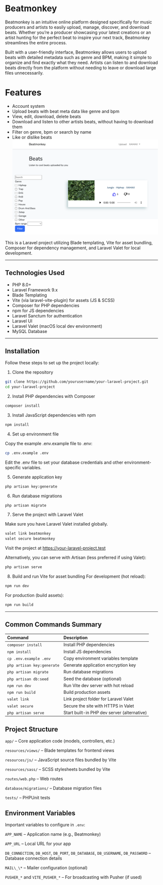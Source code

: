 # Beatmonkey

Beatmonkey is an intuitive online platform designed specifically for music producers and artists to easily upload, manage, discover, and download beats. Whether you’re a producer showcasing your latest creations or an artist hunting for the perfect beat to inspire your next track, Beatmonkey streamlines the entire process.

Built with a user-friendly interface, Beatmonkey allows users to upload beats with detailed metadata such as genre and BPM, making it simple to organize and find exactly what they need. Artists can listen to and download beats directly from the platform without needing to leave or download large files unnecessarily.

# Features

-   Account system
-   Upload beats with beat meta data like genre and bpm
-   View, edit, download, delete beats
-   Download and listen to other artists beats, without having to download them
-   Filter on genre, bpm or search by name
-   Like or dislike beats
    ![Screenshot of Beatmonkey app](./public/beatmonkey%20readme%20ss.png)

This is a Laravel project utilizing Blade templating, Vite for asset bundling, Composer for dependency management, and Laravel Valet for local development.

---

## Technologies Used

-   PHP 8.0+
-   Laravel Framework 9.x
-   Blade Templating
-   Vite (via laravel-vite-plugin) for assets (JS & SCSS)
-   Composer for PHP dependencies
-   npm for JS dependencies
-   Laravel Sanctum for authentication
-   Laravel UI
-   Laravel Valet (macOS local dev environment)
-   MySQL Database

---

## Installation

Follow these steps to set up the project locally:

1. Clone the repository

```bash
git clone https://github.com/yourusername/your-laravel-project.git
cd your-laravel-project
```

2. Install PHP dependencies with Composer

```bash
composer install
```

3. Install JavaScript dependencies with npm

```bash
npm install
```

4. Set up environment file

Copy the example .env.example file to .env:

```bash
cp .env.example .env
```

Edit the .env file to set your database credentials and other environment-specific variables.

5. Generate application key

```bash
php artisan key:generate
```

6. Run database migrations

```bash
php artisan migrate
```

7. Serve the project with Laravel Valet

Make sure you have Laravel Valet installed globally.

```bash
valet link beatmonkey
valet secure beatmonkey
```

Visit the project at https://your-laravel-project.test

Alternatively, you can serve with Artisan (less preferred if using Valet):

```bash
php artisan serve
```

8. Build and run Vite for asset bundling
   For development (hot reload):

```bash
npm run dev
```

For production (build assets):

```bash
npm run build
```

---

## Common Commands Summary

| Command                    | Description                                 |
| :------------------------- | :------------------------------------------ |
| `composer install`         | Install PHP dependencies                    |
| `npm install`              | Install JS dependencies                     |
| `cp .env.example .env`     | Copy environment variables template         |
| `php artisan key:generate` | Generate application encryption key         |
| `php artisan migrate`      | Run database migrations                     |
| `php artisan db:seed`      | Seed the database (optional)                |
| `npm run dev`              | Run Vite dev server with hot reload         |
| `npm run build`            | Build production assets                     |
| `valet link`               | Link project folder for Laravel Valet       |
| `valet secure`             | Secure the site with HTTPS in Valet         |
| `php artisan serve`        | Start built-in PHP dev server (alternative) |

## Project Structure

`app/` – Core application code (models, controllers, etc.)

`resources/views/` – Blade templates for frontend views

`resources/js/` – JavaScript source files bundled by Vite

`resources/sass/` – SCSS stylesheets bundled by Vite

`routes/web.php` – Web routes

`database/migrations/` – Database migration files

`tests/` – PHPUnit tests

## Environment Variables

Important variables to configure in `.env`:

`APP_NAME` – Application name (e.g., Beatmonkey)

`APP_URL` – Local URL for your app

`DB_CONNECTION`, `DB_HOST`, `DB_PORT`, `DB_DATABASE`, `DB_USERNAME`, `DB_PASSWORD` – Database connection details

`MAIL\_\*` – Mailer configuration (optional)

`PUSHER_*` and `VITE_PUSHER_*` – For broadcasting with Pusher (if used)

